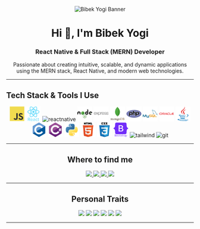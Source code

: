 <p align="center">
  <img src="https://media.licdn.com/dms/image/v2/D4D16AQHPFBvGBfKAzQ/profile-displaybackgroundimage-shrink_350_1400/B4DZVXRF_uG8AY-/0/1740925854934?e=1750896000&v=beta&t=xR4iG7Sn7bJMMMcSIc2UuAMlqosviEKGAtJhlBw48SM" alt="Bibek Yogi Banner" />
</p>


<h1 align="center">Hi 👋, I'm Bibek Yogi</h1>
<h3 align="center">React Native & Full Stack (MERN) Developer</h3>

<p align="center">Passionate about creating intuitive, scalable, and dynamic applications using the MERN stack, React Native, and modern web technologies.</p>

---

## Tech Stack & Tools I Use

<p align="center">
  <img src="https://raw.githubusercontent.com/devicons/devicon/master/icons/javascript/javascript-original.svg" alt="javascript" width="40"/>
  <img src="https://raw.githubusercontent.com/devicons/devicon/master/icons/react/react-original-wordmark.svg" alt="react" width="40"/>
  <img src="https://reactnative.dev/img/header_logo.svg" alt="reactnative" width="40"/>
  <img src="https://raw.githubusercontent.com/devicons/devicon/master/icons/nodejs/nodejs-original-wordmark.svg" alt="nodejs" width="40"/>
  <img src="https://raw.githubusercontent.com/devicons/devicon/master/icons/express/express-original-wordmark.svg" alt="express" width="40"/>
  <img src="https://raw.githubusercontent.com/devicons/devicon/master/icons/mongodb/mongodb-original-wordmark.svg" alt="mongodb" width="40"/>
  <img src="https://raw.githubusercontent.com/devicons/devicon/master/icons/php/php-original.svg" alt="php" width="40"/>
  <img src="https://raw.githubusercontent.com/devicons/devicon/master/icons/mysql/mysql-original-wordmark.svg" alt="mysql" width="40"/>
  <img src="https://raw.githubusercontent.com/devicons/devicon/master/icons/oracle/oracle-original.svg" alt="oracle" width="40"/>
  <img src="https://raw.githubusercontent.com/devicons/devicon/master/icons/java/java-original.svg" alt="java" width="40"/>
  <img src="https://raw.githubusercontent.com/devicons/devicon/master/icons/c/c-original.svg" alt="c" width="40"/>
  <img src="https://raw.githubusercontent.com/devicons/devicon/master/icons/csharp/csharp-original.svg" alt="csharp" width="40"/>
  <img src="https://raw.githubusercontent.com/devicons/devicon/master/icons/python/python-original.svg" alt="python" width="40"/>
  <img src="https://raw.githubusercontent.com/devicons/devicon/master/icons/html5/html5-original-wordmark.svg" alt="html5" width="40"/>
  <img src="https://raw.githubusercontent.com/devicons/devicon/master/icons/css3/css3-original-wordmark.svg" alt="css3" width="40"/>
  <img src="https://raw.githubusercontent.com/devicons/devicon/master/icons/bootstrap/bootstrap-plain-wordmark.svg" alt="bootstrap" width="40"/>
  <img src="https://www.vectorlogo.zone/logos/tailwindcss/tailwindcss-icon.svg" alt="tailwind" width="40"/>
  <img src="https://www.vectorlogo.zone/logos/git-scm/git-scm-icon.svg" alt="git" width="40"/>
</p>

---


<h2 align="center"> Where to find me</h2>

<p align="center">
  <a href="https://www.linkedin.com/in/bibek-yogi-65a323351/" target="_blank">
    <img src="https://img.shields.io/badge/-LinkedIn-0A66C2?style=for-the-badge&logo=linkedin&logoColor=white" />
  </a>
  <a href="https://www.facebook.com/bibek.yogi.776088/" target="_blank">
    <img src="https://img.shields.io/badge/-Facebook-0866FF?style=for-the-badge&logo=facebook&logoColor=white" />
  </a>
  <a href="https://x.com/BibekYogi142729" target="_blank">
    <img src="https://img.shields.io/badge/-Twitter-0F1419?style=for-the-badge&logo=x&logoColor=white" />
  </a>
  <a href="https://www.instagram.com/the_bugrammer/" target="_blank">
    <img src="https://img.shields.io/badge/-Instagram-F35369?style=for-the-badge&logo=instagram&logoColor=white" />
  </a>
</p>

---

<h2 align="center">Personal Traits</h2>

<p align="center">
  <img src="https://img.shields.io/badge/-Hardworking-blueviolet?style=for-the-badge" />
  <img src="https://img.shields.io/badge/-Passionate-ff69b4?style=for-the-badge" />
  <img src="https://img.shields.io/badge/-Team_Player-brightgreen?style=for-the-badge" />
  <img src="https://img.shields.io/badge/-Continuous_Learner-ff6347?style=for-the-badge" />
  <img src="https://img.shields.io/badge/-Problem_Solver-blue?style=for-the-badge" />
  <img src="https://img.shields.io/badge/-Tech_Enthusiast-yellow?style=for-the-badge" />
</p>

---

